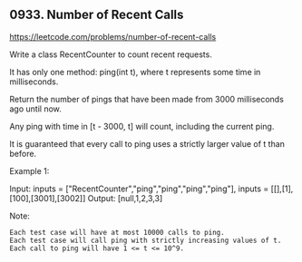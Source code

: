 ## 0933. Number of Recent Calls

https://leetcode.com/problems/number-of-recent-calls

Write a class RecentCounter to count recent requests.

It has only one method: ping(int t), where t represents some time in milliseconds.

Return the number of pings that have been made from 3000 milliseconds ago until now.

Any ping with time in [t - 3000, t] will count, including the current ping.

It is guaranteed that every call to ping uses a strictly larger value of t than before.

Example 1:

Input: inputs = ["RecentCounter","ping","ping","ping","ping"], inputs = [[],[1],[100],[3001],[3002]]
Output: [null,1,2,3,3]

Note:

    Each test case will have at most 10000 calls to ping.
    Each test case will call ping with strictly increasing values of t.
    Each call to ping will have 1 <= t <= 10^9.
